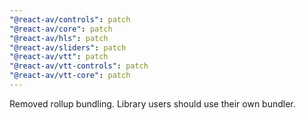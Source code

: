```yaml
---
"@react-av/controls": patch
"@react-av/core": patch
"@react-av/hls": patch
"@react-av/sliders": patch
"@react-av/vtt": patch
"@react-av/vtt-controls": patch
"@react-av/vtt-core": patch
---
```


Removed rollup bundling. Library users should use their own bundler.
